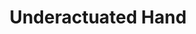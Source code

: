 ---
layout: default
categories: ['Mechanical Design','3D Printing','Coursework']
title: Underactuated Hand
authors: WG Bircher, <a href="https://www.linkedin.com/in/ericgutierrez2/">Eric Gutierrez</a>, <a href="https://www.linkedin.com/in/bryant-klotthor-170127b1/">Bryant Klotthor</a>, advised by <a href="https://engineering.unl.edu/nelsonlab/">Carl Nelson</a>
thing: A 3D printed underactuated gripper to increase accessibility of out-of-reach items for wheelchair bound individuals, designed as part of Capstone Mechanical Design at <a href="https://www.unl.edu">UNL</a>
year: 2014
award:
doi: http://dx.doi.org/XX.XXX/
---